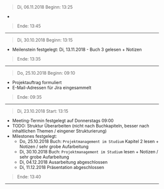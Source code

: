 > Di, 06.11.2018
> Beginn: 13:25

-

> Ende: 13:45

---

> Di, 30.10.2018
> Beginn: 13:15

- Meilenstein festgelegt: Di, 13.11.2018 - Buch 3 gelesen + Notizen

> Ende: 13:35

---

> Do, 25.10.2018
> Beginn: 09:10

- Projektauftrag formuliert
- E-Mail-Adressen für Jira eingesammelt

> Ende: 09:35

---

> Di, 23.10.2018
> Start: 13:15

- Meeting-Termin festgelegt auf Donnerstags 09:00
- TODO: Struktur Überarbeiten (nicht nach Buchkapiteln, besser nach inhaltlichen Themen / eingener Strukturierung)
- Milestones festgelegt:
	 - Do, 25.10.2018 Buch: `Projektmanagement im Studium` Kapitel 2 lesen + Notizen / sehr grobe Aufarbeitung
	- Di, 30.10.2018 Buch: `Projektmanagement im Studium` lesen + Notizen / sehr grobe Aufarbeitung
	- Di, 04.12.2018 Ausarbeitung abgeschlossen
	- Di, 11.12.2018 Präsentation abgeschlossen

> Ende: 13:40

---
